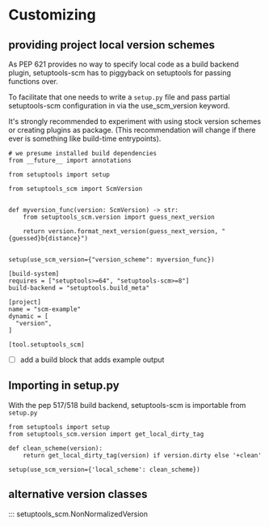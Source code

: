 # Customizing

## providing project local version schemes

As PEP 621 provides no way to specify local code as a build backend plugin,
setuptools-scm has to piggyback on setuptools for passing functions over.

To facilitate that one needs to write a `setup.py` file and
pass partial setuptools-scm configuration in via the use_scm_version keyword.

It's strongly recommended to experiment with using stock version schemes or creating plugins as package.
(This recommendation will change if there ever is something like build-time entrypoints).


``` { .python title="setup.py" file="docs/examples/version_scheme_code/setup.py" }
# we presume installed build dependencies
from __future__ import annotations

from setuptools import setup

from setuptools_scm import ScmVersion


def myversion_func(version: ScmVersion) -> str:
    from setuptools_scm.version import guess_next_version

    return version.format_next_version(guess_next_version, "{guessed}b{distance}")


setup(use_scm_version={"version_scheme": myversion_func})
```


``` { .toml title="pyproject.toml" file="docs/examples/version_scheme_code/pyproject.toml" }
[build-system]
requires = ["setuptools>=64", "setuptools-scm>=8"]
build-backend = "setuptools.build_meta"

[project]
name = "scm-example"
dynamic = [
  "version",
]

[tool.setuptools_scm]
```

- [ ] add a build block that adds example output




##  Importing in setup.py

With the pep 517/518 build backend, setuptools-scm is importable from `setup.py`

``` { .python title="setup.py" }
from setuptools import setup
from setuptools_scm.version import get_local_dirty_tag

def clean_scheme(version):
    return get_local_dirty_tag(version) if version.dirty else '+clean'

setup(use_scm_version={'local_scheme': clean_scheme})
```



## alternative version classes

::: setuptools_scm.NonNormalizedVersion
